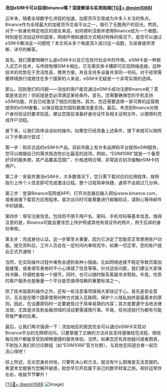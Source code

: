 **汤加eSIM卡可以註冊binance嗎？深度解读与实用指南[[TG💪+ @esim1088](https://t.me/s/esim1088)]**

近年来，随着全球数字化进程的加速，加密货币交易成为许多人关注的焦点。Binance作为全球最大的加密货币交易平台之一，吸引了无数用户的目光。然而，对于一些身处特定地区的朋友来说，如何顺利注册并使用Binance成为一个难题。特别是在汤加这样的国家，网络环境和通信方式相对特殊的情况下，是否可以通过eSIM卡解决这一问题呢？本文将从多个角度深入探讨这一话题，为读者提供清晰、详尽的解答。

首先，我们需要明确什么是eSIM卡以及它在现代社会中的作用。eSIM卡是一种嵌入式芯片技术，与传统物理SIM卡相比，它无需实体卡槽即可实现网络连接。这种技术的优势在于灵活性高、携带方便，并且支持多设备共享同一号码。对于经常需要跨境旅行或居住在多个国家的人来说，eSIM卡无疑是一个非常实用的选择。

那么，回到我们的问题——汤加的用户能否通过eSIM卡成功注册Binance呢？答案是肯定的！但前提是您必须满足某些条件。首先，您需要确保您的手机支持eSIM功能，并且已经激活了相应的服务。其次，您还需要选择一家可靠的运营商提供的eSIM套餐，以保证稳定的国际数据流量支持。最后，考虑到Binance对用户身份验证的要求较高，建议您提前准备好身份证件及相关证明文件，以便顺利完成开户流程。

接下来，让我们具体谈谈如何操作。如果您已经具备上述条件，接下来就可以按照以下步骤进行尝试：

第一步：购买合适的eSIM卡产品。目前市面上有许多品牌和平台提供eSIM服务，您可以根据自己的需求挑选性价比最高的选项。例如，“ESIM1088”就是一个备受好评的服务商，其产品覆盖范围广、价格透明合理，非常适合初次接触eSIM卡的用户。

第二步：安装并激活eSIM卡。大多数情况下，您只需下载对应的应用程序，按照指引上传个人信息即可完成激活过程。整个过程简单快捷，通常不会超过几分钟。

第三步：登录Binance官网或APP。打开浏览器后输入网址www.binance.com，或者直接下载官方应用程序。首次访问时可能需要进行邮箱验证，请耐心等待邮件中的链接。

第四步：填写注册信息。包括但不限于用户名、密码、手机号码等基本信息。值得注意的是，Binance可能会要求您上传护照或其他有效证件的照片，用于后续的身份审核。

第五步：完成身份认证。这一步骤至关重要，因为它决定了您能否正常使用账户功能。提交资料后，工作人员会在一定时间内审核完毕。如果一切正常，您的账户就会正式开通啦！

当然，在实际操作过程中难免会遇到各种小插曲。比如网络连接不稳定导致页面加载缓慢，或者填写表格时不小心填错了信息等等。针对这些问题，我们建议大家保持冷静，仔细检查每一个细节。同时，也可以随时联系客服寻求帮助。毕竟，优质的客户服务也是衡量一个平台是否值得信赖的重要标准之一。

除了技术层面的操作之外，还有一些注意事项值得大家铭记于心。首先是安全意识，无论是在哪个国家使用何种方式接入互联网，保护个人隐私始终是最基本的原则。因此，在设置密码时一定要避免过于简单易猜的内容；其次是要遵守当地法律法规，尤其是涉及到金融领域的活动更需谨慎行事。毕竟，任何违规行为都有可能导致严重的后果。

最后，让我们再次强调一下：汤加地区的居民完全可以通过eSIM卡实现对Binance平台的无障碍访问。只要掌握了正确的方法并且坚持遵循规范流程，相信每位用户都能享受到顺畅便捷的服务体验。当然，如果您还有其他疑问或者困惑，不妨加入我们的讨论群组（如“ESIM1088”官方社群），与其他志同道合者一起交流心得吧！

综上所述，无论您身处何地，只要有决心和方法，就没有什么困难是无法克服的。希望本文能够为您解开疑惑，助您早日开启属于自己的数字财富之旅。祝好运常伴左右，收益节节攀升！

[[TG💪+ @esim1088](https://t.me/s/esim1088) ![Image](https://i.postimg.cc/4NQfJmqS/Snipaste-2025-05-13-00-14-12.png)]